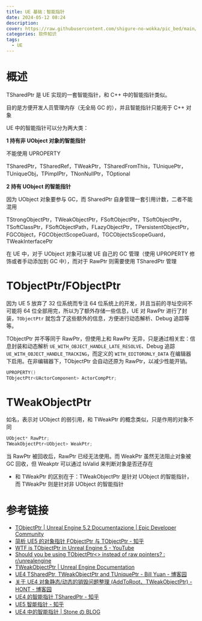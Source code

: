 ```yaml
---
title: UE 基础：智能指针
date: 2024-05-12 08:24
description: 
cover: https://raw.githubusercontent.com/shigure-no-wokka/pic_bed/main/imgs/family_engine.jpg
categories: 软件知识
tags:
  - UE
---
```


# 概述

TSharedPtr 是 UE 实现的一套智能指针，和 C++ 中的智能指针类似。

目的是方便开发人员管理内存（无全局 GC 的），并且智能指针只能用于 C++ 对象

UE 中的智能指针可以分为两大类：

**1 持有非 UObject 对象的智能指针**

不能使用 UPROPERTY

TSharedPtr，TSharedRef，TWeakPtr，TSharedFromThis，TUniquePtr，TUniqueObj，TPimplPtr，TNonNullPtr，TOptional

**2 持有 UObject 的智能指针**

因为 UObject 对象要参与 GC，而 SharedPtr 自身管理一套引用计数，二者不能混用

TStrongObjectPtr，TWeakObjectPtr，FSoftObjectPtr，TSoftObjectPtr，TSoftClassPtr，FSoftObjectPath，FLazyObjectPtr，TPersistentObjectPtr，FGCObject，FGCObjectScopeGuard，TGCObjectsScopeGuard，TWeakInterfacePtr

在 UE 中，对于 UObject 对象可以被 UE 自己的 GC 管理（使用 UPROPERTY 修饰或者手动添加到 GC 中），而对于 RawPtr 则需要使用 TSharedPtr 管理


# TObjectPtr/FObjectPtr

因为 UE 5 放弃了 32 位系统而专注 64 位系统上的开发，并且当前的寻址空间不可能将 64 位全部用完，所以为了额外存储一些信息，UE 对 RawPtr 进行了封装，`TObjectPtr` 就包含了这些额外的信息，方便进行动态解析、Debug 追踪等等。

TObjectPtr 并不等同于 RawPtr，但使用上和 RawPtr 无异，只是通过相关宏：信息封装和动态解析 `UE_WITH_OBJECT_HANDLE_LATE_RESOLVE`、Debug 追踪 `UE_WITH_OBJECT_HANDLE_TRACKING`，而定义的 `WITH_EDITORONLY_DATA` 在编辑器下启用。在非编辑器下，TObjectPtr 会自动还原为 RawPtr，以减少性能开销。

```cpp
UPROPERTY()
TObjectPtr<UActorComponent> ActorCompPtr;
```


# TWeakObjectPtr

如名，表示对 UObject 的弱引用，和 TWeakPtr 的概念类似，只是作用的对象不同

```cpp
UObject* RawPtr;
TWeakObjectPtr<UObject> WeakPtr;
```

当 RawPtr 被回收后，RawPtr 已经无法使用。而 WeakPtr 虽然无法阻止对象被 GC 回收，但 Weakptr 可以通过 IsValid 来判断对象是否还存在

- 和 TWeakPtr 的区别在于：TWeakObjectPtr 是针对 UObject 的智能指针，而 TWeakPtr 则是针对非 UObject 的智能指针




# 参考链接
-  [TObjectPtr | Unreal Engine 5.2 Documentazione | Epic Developer Community](https://dev.epicgames.com/documentation/it-it/unreal-engine/API/Runtime/Core/Delegates/TObjectPtr%3Fapplication_version%3D5.2%3Fapplication_version%3D5.2%3Fapplication_version%3D5.2?application_version=5.2)
- [简析 UE5 的对象指针 FObjectPtr 与 TObjectPtr - 知乎](https://zhuanlan.zhihu.com/p/504115127)
- [WTF is TObjectPtr in Unreal Engine 5 - YouTube](https://www.youtube.com/watch?v=uv8hyf3AB-I)
- [Should you be using TObjectPtr\<\> instead of raw pointers? : r/unrealengine](https://www.reddit.com/r/unrealengine/comments/15dp3dd/should_you_be_using_tobjectptr_instead_of_raw/)
- [TWeakObjectPtr | Unreal Engine Documentation](https://docs.unrealengine.com/4.26/en-US/API/Runtime/Core/UObject/TWeakObjectPtr/)
- [UE4 TSharedPtr, TWeakObjectPtr and TUniquePtr - Bill Yuan - 博客园](https://www.cnblogs.com/sevenyuan/p/11850750.html)
- [关于 UE4 对象静态/动态的销毁问题整理 (AddToRoot、TWeakObjectPtr) - HONT - 博客园](https://www.cnblogs.com/hont/p/16255652.html)
- [UE4 的智能指针 TSharedPtr - 知乎](https://zhuanlan.zhihu.com/p/369974105)
- [UE5 智能指针 - 知乎](https://zhuanlan.zhihu.com/p/688462036)
- [UE4 中的智能指针 | Stone の BLOG](https://stonelzp.github.io/UE4%E4%B8%AD%E7%9A%84%E6%99%BA%E8%83%BD%E6%8C%87%E9%92%88/)